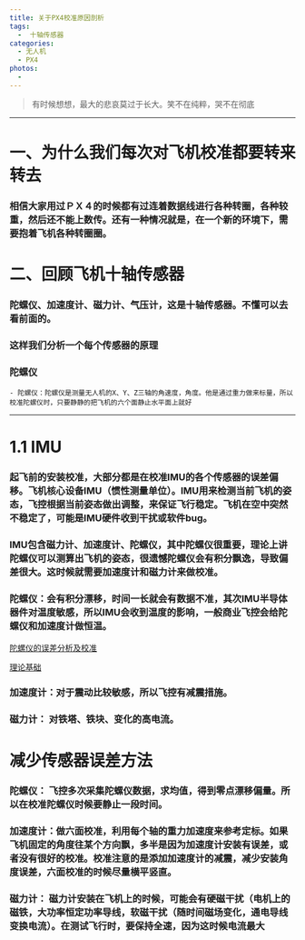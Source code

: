 ```yaml
---
title: 关于PX4校准原因剖析
tags:
  -  十轴传感器
categories:
  - 无人机
  - PX4
photos:
  - 
---
```


<blockquote class="blockquote-center">有时候想想，最大的悲哀莫过于长大。笑不在纯粹，哭不在彻底</blockquote>

---


# 一、为什么我们每次对飞机校准都要转来转去

### 相信大家用过ＰＸ４的时候都有过连着数据线进行各种转圈，各种较重，然后还不能上数传。还有一种情况就是，在一个新的环境下，需要抱着飞机各种转圈圈。


# 二、回顾飞机十轴传感器

### 陀螺仪、加速度计、磁力计、气压计，这是十轴传感器。不懂可以去看前面的。

### 这样我们分析一个每个传感器的原理

### 陀螺仪
	- 陀螺仪：陀螺仪是测量无人机的X、Y、Z三轴的角速度，角度。他是通过重力做来标量，所以校准陀螺仪时，只要静静的把飞机的六个面静止水平面上就好


---

# 1.1 IMU

### 起飞前的安装校准，大部分都是在校准IMU的各个传感器的误差偏移。飞机核心设备IMU（惯性测量单位）。IMU用来检测当前飞机的姿态，飞控根据当前姿态做出调整，来保证飞行稳定。飞机在空中突然不稳定了，可能是IMU硬件收到干扰或软件bug。

### IMU包含磁力计、加速度计、陀螺仪，其中陀螺仪很重要，理论上讲陀螺仪可以测算出飞机的姿态，很遗憾陀螺仪会有积分飘逸，导致偏差很大。这时候就需要加速度计和磁力计来做校准。

### 陀螺仪：会有积分漂移，时间一长就会有数据不准，其次IMU半导体器件对温度敏感，所以IMU会收到温度的影响，一般商业飞控会给陀螺仪和加速度计做恒温。
[陀螺仪的误差分析及校准](https://wenku.baidu.com/view/bd7e958284868762caaed517.html)

[理论基础](https://wenku.baidu.com/view/b0231eaca0116c175e0e481f.html)


### 加速度计：对于震动比较敏感，所以飞控有减震措施。

### 磁力计： 对铁塔、铁块、变化的高电流。

# 减少传感器误差方法

### 陀螺仪： 飞控多次采集陀螺仪数据，求均值，得到零点漂移偏量。所以在校准陀螺仪时候要静止一段时间。

### 加速度计：做六面校准，利用每个轴的重力加速度来参考定标。如果飞机固定的角度往某个方向飘，多半是因为加速度计安装有误差，或者没有很好的校准。校准注意的是添加加速度计的减震，减少安装角度误差，六面校准的时候尽量横平竖直。

### 磁力计： 磁力计安装在飞机上的时候，可能会有硬磁干扰（电机上的磁铁，大功率恒定功率导线，软磁干扰（随时间磁场变化，通电导线变换电流）。在测试飞行时，要保持全速，因为这时候电流最大

